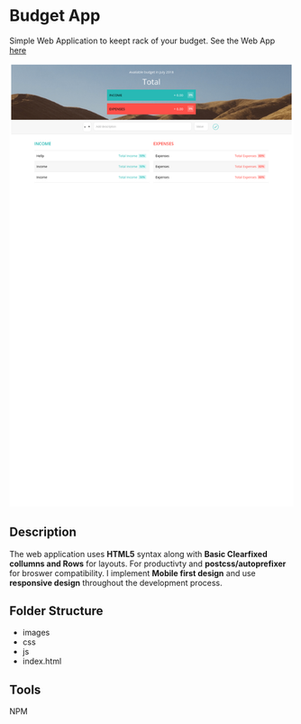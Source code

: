 # Budget App
Simple Web Application to keept rack of your budget. See the Web App [here](https://kennybecerra.github.io/BudgetApp/)

![Website Screenshot](https://github.com/kennybecerra/BudgetApp/blob/master/Images/Website_Screenshot.png "Budget App")

## Description
The web application uses **HTML5** syntax along with **Basic Clearfixed collumns and Rows** for layouts. For productivty and **postcss/autoprefixer** for broswer compatibility. I implement **Mobile first design** and use **responsive design** throughout the development process.  

## Folder Structure

- images
- css
- js
- index.html

## Tools
NPM
